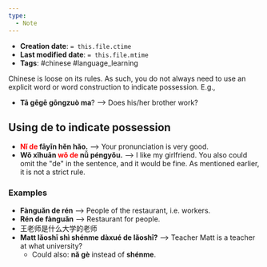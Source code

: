 ```yaml
---
type:
  - Note
---
```


* **Creation date**: `= this.file.ctime`
* **Last modified date**: `= this.file.mtime`
* **Tags**: #chinese #language_learning 

Chinese is loose on its rules. As such, you do not always need to use an explicit word or word construction to indicate possession. E.g.,

* **Tā gēgē gōngzuò ma**? --> Does his/her brother work?

## Using de to indicate possession

* **<font color = "red">Nǐ de</font> fāyīn hěn hǎo.** --> Your pronunciation is very good.
* **Wǒ xǐhuān <font color = "red">wǒ de</font> nǚ péngyǒu.** --> I like my girlfriend. You also could omit the "de" in the sentence, and it would be fine. As mentioned earlier, it is not a strict rule.

### Examples

* **Fànguǎn de rén** --> People of the restaurant, i.e. workers.
* **Rén de fànguǎn** --> Restaurant for people.
* 王老师是什么大学的老师
* **Matt lǎoshī shì shénme dàxué de lǎoshī?** --> Teacher Matt is a teacher at what university?
	* Could also: **nǎ gè** instead of **shénme**.